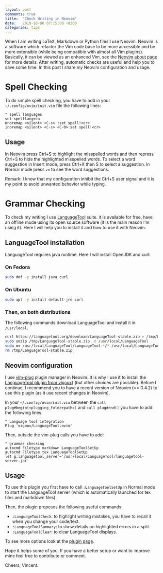 ```yaml
---
layout: post
comments: true
title:  "Check Writing in Neovim"
date:   2019-10-08 07:15:00 +0200
categories: tips
---
```


When I am writing LaTeX, Markdown or Python files I use Neovim.
Neovim is a software which refactor the Vim code base to be more accessible and be more extensible (while being compatible with almost all Vim plugins). 
Basically, it can be viewed as an enhanced Vim, see the [Neovim about page](https://neovim.io/charter/) for more details.
After writing, automatic checks are useful and help you to save some time.
In this post I share my Neovim configuration and usage.

# Spell Checking
To do simple spell checking, you have to add in your `~/.config/nvim/init.vim` file the following lines:

```
" spell languages
set spelllang=en
nnoremap <silent> <C-s> :set spell!<cr>
inoremap <silent> <C-s> <C-O>:set spell!<cr>
```

## Usage

In Neovim press Ctrl+S to highlight the misspelled words and then repress Ctrl+S to hide the highlighted misspelled words.
To select a word suggestion in Insert mode, press Ctrl+X then S to select a suggestion.
In Normal mode press `z=` to see the word suggestions.

Remark: I know that my configuration inhibit the Ctrl+S user signal and it is my point to avoid unwanted behavior while typing.

# Grammar Checking

To check my writing I use [LanguageTool](https://www.languagetool.org/) suite.
It is available for free, have an offline mode using its open source software (it is the main reason I'm using it).
Here I will help you to install it and how to use it with Neovim.

## LanguageTool installation

LanguageTool requires java runtime.
Here I will install OpenJDK and curl:

### On Fedora
```bash
sudo dnf -y install java curl
```

### On Ubuntu
```bash
sudo apt -y install default-jre curl
```

### Then, on both distributions
The following commands download LanguageTool and install it in `/usr/local`.

```bash
curl https://languagetool.org/download/LanguageTool-stable.zip > /tmp/LanguageTool-stable.zip
sudo unzip /tmp/LanguageTool-stable.zip -d /usr/local/LanguageTool
sudo mv /usr/local/LanguageTool/LanguageTool-*/* /usr/local/LanguageTool/
rm /tmp/LanguageTool-stable.zip
```


## Neovim configuration
I use [vim-plug](https://github.com/junegunn/vim-plug) plugin manager in Neovim.
It is why I use it to install the [LanguageTool plugin from vigoux](https://github.com/vigoux/LanguageTool.nvim)) (but other choices are possible).
Before I continue, I recommend you to have a recent version of Neovim (>= 0.4.2) to use this plugin (as it use recent changes in Neovim).

In your `~/.config/nvim/init.vim` between the `call plug#begin(<plugging_folderpath>)` and `call plug#end()` you have to add the following lines:

```
" Language tool integration
Plug 'vigoux/LanguageTool.nvim'                                                                                 
```

Then, outside the vim-plug calls you have to add:

```
" grammar checking
autocmd Filetype markdown LanguageToolSetUp
autocmd Filetype tex LanguageToolSetUp
let g:languagetool_server='/usr/local/LanguageTool/languagetool-server.jar'
```

## Usage

To use this plugin you first have to call `:LanguageToolSetUp` in Normal mode to start the LanguageTool server (which is automatically launched for tex files and markdown files).

Then, the plugin proposes the following useful commands:

* `:LanguageToolCheck`: to highlight writing mistakes, you have to recall it when you change your code/text.
* `:LanguageToolSummary`: to show details on highlighted errors in a split. 
* `:LanguageToolClear`: to clear LanguageTool displays.

To see more options look at the [plugin page](https://github.com/vigoux/LanguageTool.nvim).

Hope it helps some of you.
If you have a better setup or want to improve mine feel free to contribute or comment.

Cheers, Vincent.
